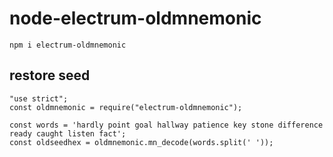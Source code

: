# node-electrum-oldmnemonic

```
npm i electrum-oldmnemonic
```

## restore seed

```
"use strict";
const oldmnemonic = require("electrum-oldmnemonic");

const words = 'hardly point goal hallway patience key stone difference ready caught listen fact';
const oldseedhex = oldmnemonic.mn_decode(words.split(' '));
```
